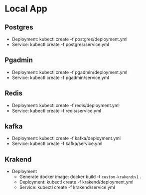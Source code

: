 # Local App

## Postgres

- Deployment: kubectl create -f postgres/deployment.yml
- Service: kubectl create -f postgres/service.yml

## Pgadmin

- Deployment: kubectl create -f pgadmin/deployment.yml
- Service: kubectl create -f pgadmin/service.yml

## Redis

- Deployment: kubectl create -f redis/deployment.yml
- Service: kubectl create -f redis/service.yml

## kafka

- Deployment: kubectl create -f kafka/deployment.yml
- Service: kubectl create -f kafka/service.yml

## Krakend

- Deployment
  - Generate docker image: docker build -t `custom-krakend`:`v1` .
  - Deployment: kubectl create -f krakend/deployment.yml
  - Service: kubectl create -f krakend/service.yml

